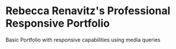 # Rebecca Renavitz's Professional Responsive Portfolio
Basic Portfolio with responsive capabilities using media queries
